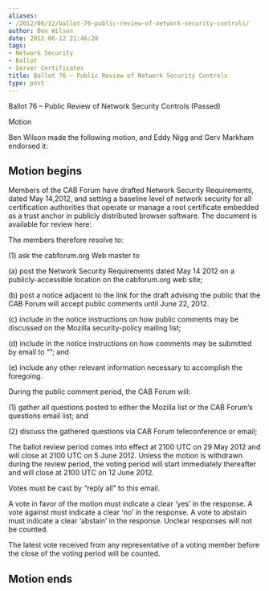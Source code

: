 ```yaml
---
aliases:
- /2012/06/12/ballot-76-public-review-of-network-security-controls/
author: Ben Wilson
date: 2012-06-12 21:46:28
tags:
- Network Security
- Ballot
- Server Certificates
title: Ballot 76 – Public Review of Network Security Controls
type: post
---
```


Ballot 76 – Public Review of Network Security Controls (Passed)

Motion

Ben Wilson made the following motion, and Eddy Nigg and Gerv Markham endorsed it:

## Motion begins

Members of the CAB Forum have drafted Network Security Requirements, dated May 14,2012, and setting a baseline level of network security for all certification authorities that operate or manage a root certificate embedded as a trust anchor in publicly distributed browser software. The document is available for review here:

The members therefore resolve to:

(1) ask the cabforum.org Web master to

(a) post the Network Security Requirements dated May 14 2012 on a publicly-accessible location on the cabforum.org web site;

(b) post a notice adjacent to the link for the draft advising the public that the CAB Forum will accept public comments until June 22, 2012.

(c) include in the notice instructions on how public comments may be discussed on the Mozilla security-policy mailing list;

(d) include in the notice instructions on how comments may be submitted by email to “”; and

(e) include any other relevant information necessary to accomplish the foregoing.

During the public comment period, the CAB Forum will:

(1) gather all questions posted to either the Mozilla list or the CAB Forum’s questions email list; and

(2) discuss the gathered questions via CAB Forum teleconference or email;

The ballot review period comes into effect at 2100 UTC on 29 May 2012 and will close at 2100 UTC on 5 June 2012. Unless the motion is withdrawn during the review period, the voting period will start immediately thereafter and will close at 2100 UTC on 12 June 2012.

Votes must be cast by “reply all” to this email.

A vote in favor of the motion must indicate a clear ‘yes’ in the response. A vote against must indicate a clear ‘no’ in the response. A vote to abstain must indicate a clear ‘abstain’ in the response. Unclear responses will not be counted.

The latest vote received from any representative of a voting member before the close of the voting period will be counted.

## Motion ends